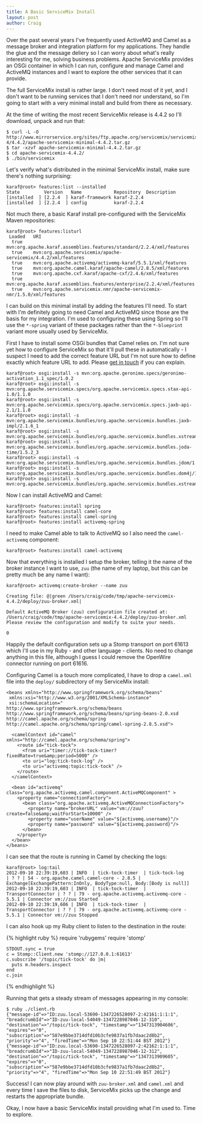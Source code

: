 ```yaml
---
title: A Basic ServiceMix Install
layout: post
author: Craig
---
```


Over the past several years I've frequently used ActiveMQ and Camel as a message broker and integration platform for my applications. They handle the glue and the message deliery so I can worry about what's really interesting for me, solving business problems. Apache ServiceMix provides an OSGi container in which I can run, configure and manage Camel and ActiveMQ instances and I want to explore the other services that it can provide.

The full ServiceMix install is rather large. I don't need most of it yet, and I don't want to be running services that I don't need nor understand, so I'm going to start with a very minimal install and build from there as necessary.

At the time of writing the most recent ServiceMix release is 4.4.2 so I'll download, unpack and run that:

    $ curl -L -O http://www.mirrorservice.org/sites/ftp.apache.org/servicemix/servicemix-4/4.4.2/apache-servicemix-minimal-4.4.2.tar.gz
    $ tar -xzvf apache-servicemix-minimal-4.4.2.tar.gz
    $ cd apache-servicemix-4.4.2/
    $ ./bin/servicemix

Let's verify what's distributed in the minimal ServiceMix install, make sure there's nothing surprising:

    karaf@root> features:list --installed
    State         Version   Name            Repository  Description
    [installed  ] [2.2.4  ] karaf-framework karaf-2.2.4
    [installed  ] [2.2.4  ] config          karaf-2.2.4

Not much there, a basic Karaf install pre-configured with the ServiceMix Maven
repositories:

    karaf@root> features:listurl
     Loaded   URI
      true    mvn:org.apache.karaf.assemblies.features/standard/2.2.4/xml/features
      true    mvn:org.apache.servicemix/apache-servicemix/4.4.2/xml/features
      true    mvn:org.apache.activemq/activemq-karaf/5.5.1/xml/features
      true    mvn:org.apache.camel.karaf/apache-camel/2.8.5/xml/features
      true    mvn:org.apache.cxf.karaf/apache-cxf/2.4.6/xml/features
      true    mvn:org.apache.karaf.assemblies.features/enterprise/2.2.4/xml/features
      true    mvn:org.apache.servicemix.nmr/apache-servicemix-nmr/1.5.0/xml/features

I can build on this minimal install by adding the features I'll need. To start with I'm definitely going to need Camel and ActiveMQ since those are the basis for my integration. I'm used to configuring these using Spring so I'll use the `*-spring` variant of these packages rather than the `*-blueprint` variant more usually used by ServiceMix.

First I have to install some OSGi bundles that Camel relies on. I'm not sure yet how to configure ServiceMix so that it'll pull these in automatically - I suspect I need to add the correct feature URL but I'm not sure how to define exactly which feature URL to add. Please [get in touch][0] if you can explain.

    karaf@root> osgi:install -s mvn:org.apache.geronimo.specs/geronimo-activation_1.1_spec/1.0.2
    karaf@root> osgi:install -s mvn:org.apache.servicemix.specs/org.apache.servicemix.specs.stax-api-1.0/1.1.0
    karaf@root> osgi:install -s mvn:org.apache.servicemix.specs/org.apache.servicemix.specs.jaxb-api-2.1/1.1.0
    karaf@root> osgi:install -s mvn:org.apache.servicemix.bundles/org.apache.servicemix.bundles.jaxb-impl/2.1.6_1
    karaf@root> osgi:install -s mvn:org.apache.servicemix.bundles/org.apache.servicemix.bundles.xstream/1.3_4
    karaf@root> osgi:install -s mvn:org.apache.servicemix.bundles/org.apache.servicemix.bundles.joda-time/1.5.2_3
    karaf@root> osgi:install -s mvn:org.apache.servicemix.bundles/org.apache.servicemix.bundles.jdom/1.1_3
    karaf@root> osgi:install -s mvn:org.apache.servicemix.bundles/org.apache.servicemix.bundles.dom4j/1.6.1_3
    karaf@root> osgi:install -s mvn:org.apache.servicemix.bundles/org.apache.servicemix.bundles.xstream/1.3_4

Now I can install ActiveMQ and Camel:

    karaf@root> features:install spring
    karaf@root> features:install camel-core
    karaf@root> features:install camel-spring
    karaf@root> features:install activemq-spring

I need to make Camel able to talk to ActiveMQ so I also need the `camel-activemq` component:

    karaf@root> features:install camel-activemq

Now that everything is installed I setup the broker, telling it the name of the broker instance I want to use, `zuu` (the name of my laptop, but this can be pretty much be any name I want):

    karaf@root> activemq:create-broker --name zuu
    
    Creating file: @|green /Users/craig/code/tmp/apache-servicemix-4.4.2/deploy/zuu-broker.xml|
    
    Default ActiveMQ Broker (zuu) configuration file created at: /Users/craig/code/tmp/apache-servicemix-4.4.2/deploy/zuu-broker.xml
    Please review the configuration and modify to suite your needs.
    
    0

Happily the default configuration sets up a Stomp transport on port 61613 which I'll use in my Ruby - and other language - clients. No need to change anything in this file, although I guess I could remove the OpenWire connector running on port 61616.

Configuring Camel is a touch more complicated, I have to drop a `camel.xml` file into the `deploy/` subdirectory of my ServiceMix install:

    <beans xmlns="http://www.springframework.org/schema/beans"
     xmlns:xsi="http://www.w3.org/2001/XMLSchema-instance"
     xsi:schemaLocation="
    http://www.springframework.org/schema/beans http://www.springframework.org/schema/beans/spring-beans-2.0.xsd
    http://camel.apache.org/schema/spring http://camel.apache.org/schema/spring/camel-spring-2.8.5.xsd">

      <camelContext id="camel" xmlns="http://camel.apache.org/schema/spring">
        <route id="tick-tock">
          <from uri="timer://tick-tock-timer?fixedRate=true&amp;period=5000" />
          <to uri="log:tick-tock-log" />
          <to uri="activemq:topic:tick-tock" />
        </route>
      </camelContext>

      <bean id="activemq" class="org.apache.activemq.camel.component.ActiveMQComponent" >
        <property name="connectionFactory">
          <bean class="org.apache.activemq.ActiveMQConnectionFactory">
            <property name="brokerURL" value="vm://zuu?create=false&amp;waitForStart=10000" />
            <property name="userName" value="${activemq.username}"/>
            <property name="password" value="${activemq.password}"/>
          </bean>
        </property>
      </bean>
    </beans>

I can see that the route is running in Camel by checking the logs:

    karaf@root> log:tail
    2012-09-10 22:39:19,603 | INFO  | tick-tock-timer  | tick-tock-log      | ? ? | 54 - org.apache.camel.camel-core - 2.8.5 | Exchange[ExchangePattern:InOnly, BodyType:null, Body:[Body is null]]
    2012-09-10 22:39:19,603 | INFO  | tick-tock-timer  | TransportConnector | ? ? | 79 - org.apache.activemq.activemq-core - 5.5.1 | Connector vm://zuu Started
    2012-09-10 22:39:19,606 | INFO  | tick-tock-timer  | TransportConnector | ? ? | 79 - org.apache.activemq.activemq-core - 5.5.1 | Connector vm://zuu Stopped

I can also hook up my Ruby client to listen to the destination in the route:

{% highlight ruby %}
    require 'rubygems'
    require 'stomp'
    
    STDOUT.sync = true
    c = Stomp::Client.new 'stomp://127.0.0.1:61613'
    c.subscribe '/topic/tick-tock' do |m|
      puts m.headers.inspect
    end
    c.join
{% endhighlight %}

Running that gets a steady stream of messages appearing in my console:

    $ ruby ./client.rb
    {"message-id"=>"ID:zuu.local-53690-1347226528097-2:42161:1:1:1", "breadcrumbId"=>"ID-zuu-local-54049-1347228987046-12-310", "destination"=>"/topic/tick-tock", "timestamp"=>"1347313904606", "expires"=>"0", "subscription"=>"587e9bbe3714dfd10b3cfe9837a1fb7daac2d8b2", "priority"=>"4", "firedTime"=>"Mon Sep 10 22:51:44 BST 2012"}
    {"message-id"=>"ID:zuu.local-53690-1347226528097-2:42162:1:1:1", "breadcrumbId"=>"ID-zuu-local-54049-1347228987046-12-312", "destination"=>"/topic/tick-tock", "timestamp"=>"1347313909605", "expires"=>"0", "subscription"=>"587e9bbe3714dfd10b3cfe9837a1fb7daac2d8b2", "priority"=>"4", "firedTime"=>"Mon Sep 10 22:51:49 BST 2012"}

Success! I can now play around with `zuu-broker.xml` and `camel.xml` and every time I save the files to disk, ServiceMix picks up the change and restarts the appropriate bundle.

Okay, I now have a basic ServiceMix install providing what I'm used to. Time to explore.

[0]: mailto:craig@barkingiguana.com

